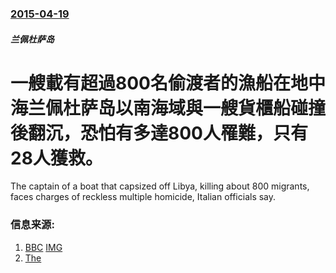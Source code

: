 ### [2015-04-19](/news/2015/04/19/index.md)

##### 兰佩杜萨岛
# 一艘載有超過800名偷渡者的漁船在地中海兰佩杜萨岛以南海域與一艘貨櫃船碰撞後翻沉，恐怕有多達800人罹難，只有28人獲救。 

The captain of a boat that capsized off Libya, killing about 800 migrants, faces charges of reckless multiple homicide, Italian officials say.


### 信息来源:

1. [BBC](http://www.bbc.com/news/world-europe-32390941) [IMG](https://ichef.bbci.co.uk/news/1024/media/images/82449000/jpg/_82449451_026846070.jpg)
2. [The](http://www.telegraph.co.uk/news/worldnews/europe/italy/11548995/Mediterranean-migrant-crisis-hits-Italy-as-EU-ministers-meet-live.html)
